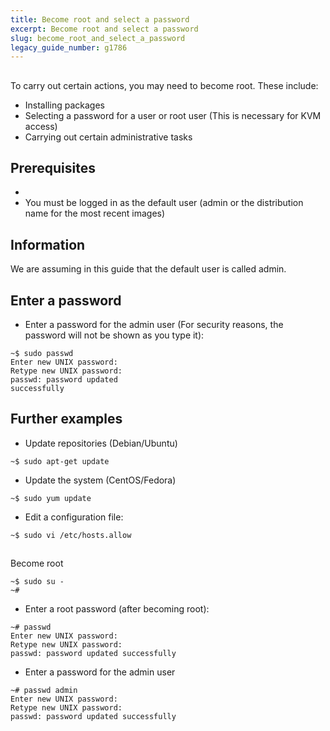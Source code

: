 ```yaml
---
title: Become root and select a password
excerpt: Become root and select a password
slug: become_root_and_select_a_password
legacy_guide_number: g1786
---
```



## 
To carry out certain actions, you may need to become root. These include:

- Installing packages
- Selecting a password for a user or root user (This is necessary for KVM access)
- Carrying out certain administrative tasks




## Prerequisites

- []({legacy}1775)
- You must be logged in as the default user (admin or the distribution name for the most recent images)



## Information
We are assuming in this guide that the default user is called admin.


## Enter a password

- Enter a password for the admin user (For security reasons, the password will not be shown as you type it):

```
~$ sudo passwd
Enter new UNIX password:
Retype new UNIX password:
passwd: password updated 
successfully
```





## Further examples

- Update repositories (Debian/Ubuntu)

```
~$ sudo apt-get update
```


- Update the system (CentOS/Fedora)

```
~$ sudo yum update
```


- Edit a configuration file: 

```
~$ sudo vi /etc/hosts.allow
```





## 
Become root

```
~$ sudo su -
~#
```



- Enter a root password (after becoming root):

```
~# passwd
Enter new UNIX password: 
Retype new UNIX password: 
passwd: password updated successfully
```


- Enter a password for the admin user 

```
~# passwd admin
Enter new UNIX password:
Retype new UNIX password:
passwd: password updated successfully
```





## 
 


